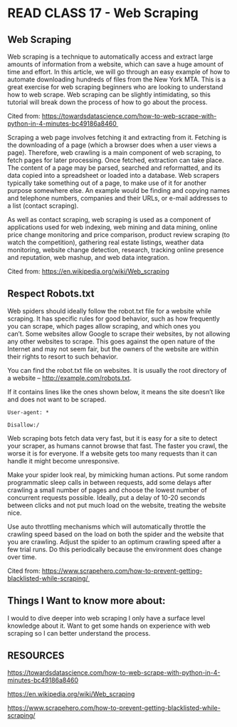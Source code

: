 # READ CLASS 17 - Web Scraping
## Web Scraping

Web scraping is a technique to automatically access and extract large amounts of information from a website, which can save a huge amount of time and effort. In this article, we will go through an easy example of how to automate downloading hundreds of files from the New York MTA. This is a great exercise for web scraping beginners who are looking to understand how to web scrape. Web scraping can be slightly intimidating, so this tutorial will break down the process of how to go about the process.

Cited from: https://towardsdatascience.com/how-to-web-scrape-with-python-in-4-minutes-bc49186a8460 

Scraping a web page involves fetching it and extracting from it. Fetching is the downloading of a page (which a browser does when a user views a page). Therefore, web crawling is a main component of web scraping, to fetch pages for later processing. Once fetched, extraction can take place. The content of a page may be parsed, searched and reformatted, and its data copied into a spreadsheet or loaded into a database. Web scrapers typically take something out of a page, to make use of it for another purpose somewhere else. An example would be finding and copying names and telephone numbers, companies and their URLs, or e-mail addresses to a list (contact scraping).

As well as contact scraping, web scraping is used as a component of applications used for web indexing, web mining and data mining, online price change monitoring and price comparison, product review scraping (to watch the competition), gathering real estate listings, weather data monitoring, website change detection, research, tracking online presence and reputation, web mashup, and web data integration.

Cited from: https://en.wikipedia.org/wiki/Web_scraping

## Respect Robots.txt

Web spiders should ideally follow the robot.txt file for a website while scraping. It has specific rules for good behavior, such as how frequently you can scrape, which pages allow scraping, and which ones you can’t. Some websites allow Google to scrape their websites, by not allowing any other websites to scrape. This goes against the open nature of the Internet and may not seem fair, but the owners of the website are within their rights to resort to such behavior. 

You can find the robot.txt file on websites. It is usually the root directory of a website – http://example.com/robots.txt.


If it contains lines like the ones shown below, it means the site doesn’t like and does not want to be scraped.


    User-agent: *

    Disallow:/ 


Web scraping bots fetch data very fast, but it is easy for a site to detect your scraper, as humans cannot browse that fast. The faster you crawl, the worse it is for everyone. If a website gets too many requests than it can handle it might become unresponsive.

Make your spider look real, by mimicking human actions. Put some random programmatic sleep calls in between requests, add some delays after crawling a small number of pages and choose the lowest number of concurrent requests possible. Ideally, put a delay of 10-20 seconds between clicks and not put much load on the website, treating the website nice.

Use auto throttling mechanisms which will automatically throttle the crawling speed based on the load on both the spider and the website that you are crawling. Adjust the spider to an optimum crawling speed after a few trial runs. Do this periodically because the environment does change over time.

Cited from: https://www.scrapehero.com/how-to-prevent-getting-blacklisted-while-scraping/ 


## Things I Want to know more about:

I would to dive deeper into web scraping I only have a surface level knowledge about it. Want to get some hands on experience with web scraping so I can better understand the process.

## RESOURCES

https://towardsdatascience.com/how-to-web-scrape-with-python-in-4-minutes-bc49186a8460

https://en.wikipedia.org/wiki/Web_scraping

https://www.scrapehero.com/how-to-prevent-getting-blacklisted-while-scraping/
